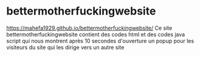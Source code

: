 # bettermotherfuckingwebsite
https://mahefa1929.github.io/bettermotherfuckingwebsite/
Ce site bettermotherfuckingwebsite contient des codes html et des codes java script qui nous montrent après 10 secondes d'ouverture un popup pour les visiteurs du site qui les dirige vers un autre site